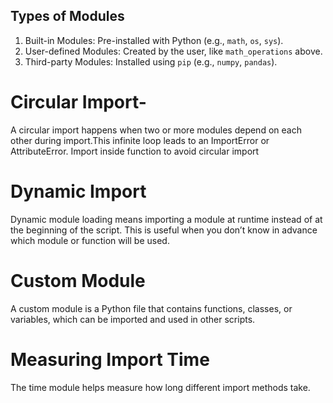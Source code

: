 ## Types of Modules

1. Built-in Modules: Pre-installed with Python (e.g., `math`, `os`, `sys`).
2. User-defined Modules: Created by the user, like `math_operations` above.
3. Third-party Modules: Installed using `pip` (e.g., `numpy`, `pandas`).

# Circular Import-
A circular import happens when two or more modules depend on each other during import.This infinite loop leads to an ImportError or AttributeError.
Import inside function to avoid circular import

# Dynamic Import
Dynamic module loading means importing a module at runtime instead of at the beginning of the script. This is useful when you don’t know in advance which module or function will be used.

# Custom Module
A custom module is a Python file that contains functions, classes, or variables, which can be imported and used in other scripts.

# Measuring Import Time
The time module helps measure how long different import methods take.